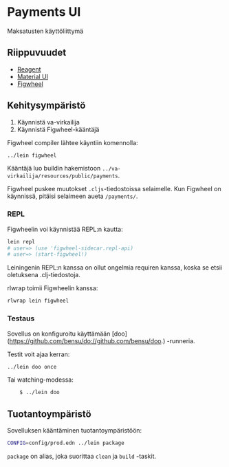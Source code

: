 # Payments UI

Maksatusten käyttöliittymä

## Riippuvuudet

* [Reagent](https://reagent-project.github.io/)
* [Material UI](http://www.material-ui.com/)
* [Figwheel](https://github.com/bhauman/lein-figwheel)

## Kehitysympäristö

1. Käynnistä va-virkailija
2. Käynnistä Figwheel-kääntäjä

Figwheel compiler lähtee käyntiin komennolla:

``` bash
../lein figwheel
```

Kääntäjä luo buildin hakemistoon
`../va-virkailija/resources/public/payments`.

Figwheel puskee muutokset `.cljs`-tiedostoissa selaimelle. Kun Figwheel
on käynnissä, pitäisi selaimeen aueta `/payments/`.

### REPL

Figwheelin voi käynnistää REPL:n kautta:

``` bash
lein repl
# user=> (use 'figwheel-sidecar.repl-api)
# user=> (start-figwheel!)
```

Leiningenin REPL:n kanssa on ollut ongelmia requiren kanssa, koska se
etsii oletuksena .clj-tiedostoja.

rlwrap toimii Figwheelin kanssa:

``` bash
rlwrap lein figwheel
```

### Testaus

Sovellus on konfiguroitu käyttämään [doo]
(https://github.com/bensu/do://github.com/bensu/doo.) -runneria.

Testit voit ajaa kerran:

``` bash
../lein doo once
```

Tai watching-modessa:

``` bash
    $ ../lein doo
```

## Tuotantoympäristö

Sovelluksen kääntäminen tuotantoympäristöön:

``` bash
CONFIG=config/prod.edn ../lein package
```

`package` on alias, joka suorittaa `clean` ja `build` -taskit.
